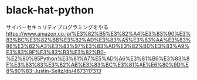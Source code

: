# black-hat-python

サイバーセキュリティプログラミングをやる
https://www.amazon.co.jp/%E3%82%B5%E3%82%A4%E3%83%90%E3%83%BC%E3%82%BB%E3%82%AD%E3%83%A5%E3%83%AA%E3%83%86%E3%82%A3%E3%83%97%E3%83%AD%E3%82%B0%E3%83%A9%E3%83%9F%E3%83%B3%E3%82%B0-%E2%80%95Python%E3%81%A7%E5%AD%A6%E3%81%B6%E3%83%8F%E3%83%83%E3%82%AB%E3%83%BC%E3%81%AE%E6%80%9D%E8%80%83-Justin-Seitz/dp/4873117313
